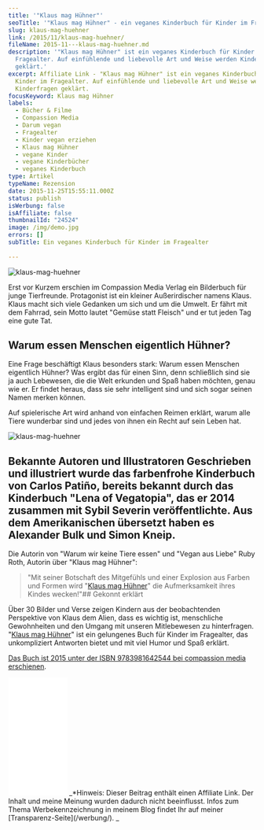 ```yaml
---
title: '"Klaus mag Hühner"'
seoTitle: '"Klaus mag Hühner" - ein veganes Kinderbuch für Kinder im Fragealter'
slug: klaus-mag-huehner
link: /2015/11/klaus-mag-huehner/
fileName: 2015-11---klaus-mag-huehner.md
description: '"Klaus mag Hühner" ist ein veganes Kinderbuch für Kinder im
  Fragealter. Auf einfühlende und liebevolle Art und Weise werden Kinderfragen
  geklärt.'
excerpt: Affiliate Link - "Klaus mag Hühner" ist ein veganes Kinderbuch für
  Kinder im Fragealter. Auf einfühlende und liebevolle Art und Weise werden
  Kinderfragen geklärt.
focusKeyword: Klaus mag Hühner
labels:
  - Bücher & Filme
  - Compassion Media
  - Darum vegan
  - Fragealter
  - Kinder vegan erziehen
  - Klaus mag Hühner
  - vegane Kinder
  - vegane Kinderbücher
  - veganes Kinderbuch
type: Artikel
typeName: Rezension
date: 2015-11-25T15:55:11.000Z
status: publish
isWerbung: false
isAffiliate: false
thumbnailId: "24524"
image: /img/demo.jpg
errors: []
subTitle: Ein veganes Kinderbuch für Kinder im Fragealter
  
---
```


![klaus-mag-huehner](http://cardamonchai.com/wp-content/uploads/2019/06/klaus-mag-huehner-2-400x267.jpg)

Erst vor Kurzem [](https://amzn.to/2MJP2An) erschien im Compassion Media Verlag
ein Bilderbuch für junge Tierfreunde. Protagonist ist ein kleiner Außerirdischer
namens Klaus. Klaus macht sich viele Gedanken um sich und um die Umwelt. Er
fährt mit dem Fahrrad, sein Motto lautet "Gemüse statt Fleisch" und er tut jeden
Tag eine gute Tat.

## Warum essen Menschen eigentlich Hühner?

Eine Frage beschäftigt Klaus besonders stark: Warum essen Menschen eigentlich
Hühner? Was ergibt das für einen Sinn, denn schließlich sind sie ja auch
Lebewesen, die die Welt erkunden und Spaß haben möchten, genau wie er. Er findet
heraus, dass sie sehr intelligent sind und sich sogar seinen Namen merken
können.

Auf spielerische Art wird anhand von einfachen Reimen erklärt, warum alle Tiere
wunderbar sind und jedes von ihnen ein Recht auf sein Leben hat.

![klaus-mag-huehner](http://cardamonchai.com/wp-content/uploads/2019/06/klaus-mag-huehner-1-400x267.jpg)

## Bekannte Autoren und Illustratoren [](https://amzn.to/2MJP2An) Geschrieben und illustriert wurde das farbenfrohe Kinderbuch von Carlos Patiño, bereits bekannt durch das Kinderbuch "Lena of Vegatopia", das er 2014 zusammen mit Sybil Severin veröffentlichte. Aus dem Amerikanischen übersetzt haben es Alexander Bulk und Simon Kneip.

Die Autorin von "Warum wir keine Tiere essen" und "Vegan aus Liebe" Ruby Roth,
Autorin über "Klaus mag Hühner":

> "Mit seiner Botschaft des Mitgefühls und einer Explosion aus Farben und Formen
> wird "[Klaus mag Hühner](https://amzn.to/2MJP2An)" die Aufmerksamkeit ihres
> Kindes wecken!"## Gekonnt erklärt

Über 30 Bilder und Verse zeigen Kindern aus der beobachtenden Perspektive von
Klaus dem Alien, dass es wichtig ist, menschliche Gewohnheiten und den Umgang
mit unseren Mitlebewesen zu hinterfragen.
"[Klaus mag Hühner](https://amzn.to/2MJP2An)" ist ein gelungenes Buch für Kinder
im Fragealter, das unkompliziert Antworten bietet und mit viel Humor und Spaß
erklärt.

[Das Buch ist 2015 unter der ISBN 9783981642544 bei compassion media erschienen](https://amzn.to/2MJP2An).

<iframe style="width: 120px; height: 240px;" src="//ws-eu.amazon-adsystem.com/widgets/q?ServiceVersion=20070822&amp;OneJS=1&amp;Operation=GetAdHtml&amp;MarketPlace=DE&amp;source=ac&amp;ref=qf_sp_asin_til&amp;ad_type=product_link&amp;tracking_id=cardamonchai-21&amp;marketplace=amazon&amp;region=DE&amp;placement=3981642546&amp;asins=3981642546&amp;linkId=1557346c08647539d352edc6f557dd50&amp;show_border=true&amp;link_opens_in_new_window=true&amp;price_color=c4c4c4&amp;title_color=5c9b72&amp;bg_color=ffffff" frameborder="0" marginwidth="0" marginheight="0" scrolling="no"></iframe> _*Hinweis: Dieser Beitrag enthält einen Affiliate Link. Der Inhalt und meine Meinung wurden dadurch nicht beeinflusst. Infos zum Thema Werbekennzeichnung in meinem Blog findet Ihr auf meiner  [Transparenz-Seite](/werbung/). _

  
